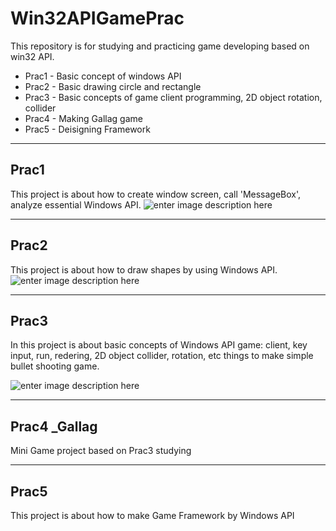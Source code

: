 # Win32APIGamePrac 
This repository is for studying and practicing game developing based on win32 API.

- Prac1 - Basic concept of windows API
- Prac2 - Basic drawing circle and rectangle 
- Prac3 - Basic concepts of game client programming, 2D object rotation, collider  
- Prac4 - Making Gallag game
- Prac5 - Deisigning Framework
***
## Prac1
This project is about how to create window screen, call 'MessageBox', analyze essential Windows API.
![enter image description here](https://user-images.githubusercontent.com/30831021/50324384-fa206f00-0521-11e9-906a-32c85cc3fb01.JPG)
***
## Prac2
This project is about how to draw shapes by using Windows API.
![enter image description here](https://user-images.githubusercontent.com/30831021/50721125-6f349c80-10fd-11e9-9952-f1a37730cee6.gif)
***
## Prac3
In this project is about basic concepts of Windows API game: client, key input, run, redering, 
2D object collider, rotation, etc things to make simple bullet shooting game.

![enter image description here](https://user-images.githubusercontent.com/30831021/50721138-9b501d80-10fd-11e9-9b50-ad633fb72604.gif)
***
## Prac4 _Gallag
Mini Game project based on Prac3 studying
***
## Prac5 
This project is about how to make Game Framework by Windows API